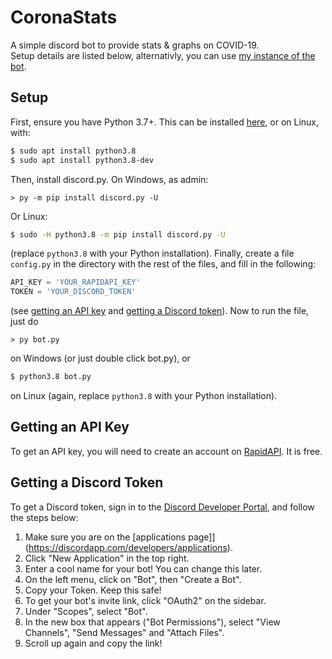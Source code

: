# CoronaStats
A simple discord bot to provide stats & graphs on COVID-19.  
Setup details are listed below, alternativly, you can use [my instance of the bot](https://discordapp.com/oauth2/authorize?client_id=691369979186249799&permissions=604359745&scope=bot).

## Setup
First, ensure you have Python 3.7+. This can be installed [here](https://python.org/download), or on Linux, with:
```bash
$ sudo apt install python3.8
$ sudo apt install python3.8-dev
```
Then, install discord.py. On Windows, as admin:
```batch
> py -m pip install discord.py -U
```
Or Linux:
```bash
$ sudo -H python3.8 -m pip install discord.py -U
```
(replace `python3.8` with your Python installation).
Finally, create a file `config.py` in the directory with the rest of the files, and fill in the following:
```python
API_KEY = 'YOUR_RAPIDAPI_KEY'
TOKEN = 'YOUR_DISCORD_TOKEN'
```
(see [getting an API key]() and [getting a Discord token]()).
Now to run the file, just do
```batch
> py bot.py
```
on Windows (or just double click bot.py), or
```bash
$ python3.8 bot.py
```
on Linux (again, replace `python3.8` with your Python installation).

## Getting an API Key
To get an API key, you will need to create an account on [RapidAPI](https://rapidapi.com/). It is free.

## Getting a Discord Token
To get a Discord token, sign in to the [Discord Developer Portal](https://discordapp.com/developers), and follow the steps below:  
 1. Make sure you are on the [applications page]](https://discordapp.com/developers/applications).  
 2. Click "New Application" in the top right.  
 3. Enter a cool name for your bot! You can change this later.  
 4. On the left menu, click on "Bot", then "Create a Bot".  
 5. Copy your Token. Keep this safe!  
 6. To get your bot's invite link, click "OAuth2" on the sidebar.
 7. Under "Scopes", select "Bot".
 8. In the new box that appears ("Bot Permissions"), select "View Channels", "Send Messages" and "Attach Files".
 9. Scroll up again and copy the link!
